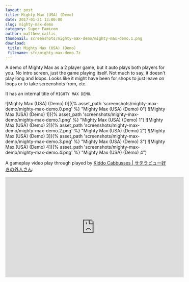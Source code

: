 ```yaml
---
layout: post
title: Mighty Max (USA) (Demo)
date: 2017-01-21 13:00:00
slug: mighty-max-demo
category: Super Famicom
author: matthew_callis
thumbnail: screenshots/mighty-max-demo/mighty-max-demo.1.png
download:
 title: Mighty Max (USA) (Demo)
 filename: sfc/mighty-max-demo.7z
---
```


A demo of Mighty Max as a 2 player game, but it auto plays both players for you. No intro screen, just the game playing itself. Not much to say, it doesn't play long and loops. Looks like it might have been for shops to just leave on loops or to take screenshots from, etc.

It has an internal title of `MIGHTY MAX DEMO`.

![Mighty Max (USA) (Demo) 0]({% asset_path 'screenshots/mighty-max-demo/mighty-max-demo.0.png' %} "Mighty Max (USA) (Demo) 0")
![Mighty Max (USA) (Demo) 1]({% asset_path 'screenshots/mighty-max-demo/mighty-max-demo.1.png' %} "Mighty Max (USA) (Demo) 1")
![Mighty Max (USA) (Demo) 2]({% asset_path 'screenshots/mighty-max-demo/mighty-max-demo.2.png' %} "Mighty Max (USA) (Demo) 2")
![Mighty Max (USA) (Demo) 3]({% asset_path 'screenshots/mighty-max-demo/mighty-max-demo.3.png' %} "Mighty Max (USA) (Demo) 3")
![Mighty Max (USA) (Demo) 4]({% asset_path 'screenshots/mighty-max-demo/mighty-max-demo.4.png' %} "Mighty Max (USA) (Demo) 4")

A gameplay video play through played by [Kiddo Cabbusses | サテラビュー好きの外人さん](https://www.youtube.com/channel/UCOXvfoAZZJhmDZw0boGkSYA):
<iframe width="560" height="315" src="https://www.youtube-nocookie.com/embed/wB7nTmKbClQ" frameborder="0" allowfullscreen></iframe>
